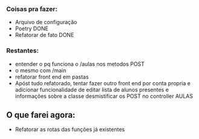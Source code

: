 ### Coisas pra fazer:
- Arquivo de configuração
- Poetry DONE
- Refatorar de fato DONE
 ### Restantes:
- entender o pq funciona o /aulas nos metodos POST
- o mesmo com /main
- refatorar front end em pastas
- Apóst tudo refatorado, tentar fazer outro front end por conta propria e adicionar funcionalidade de editar lista de alunos presentes e informações sobre a classe
desmistificar os POST no controller AULAS


## O que farei agora:
- Refatorar as rotas das funções já existentes
